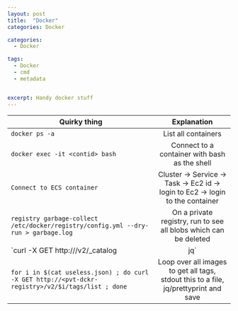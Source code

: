 ```yaml
---
layout: post
title:  "Docker"
categories: Docker

categories:
  - Docker

tags:
  - Docker
  - cmd
  - metadata


excerpt: Handy docker stuff
---
```


| Quirky thing        | Explanation  |
| ------------- |:-------------:|
| `docker ps -a`      | List all containers  |
| `docker exec -it <contid> bash`      | Connect to a container with bash as the shell  |
| `Connect to ECS container`      | Cluster -> Service -> Task -> Ec2 id -> login to Ec2 -> login to the container  |
| `registry garbage-collect /etc/docker/registry/config.yml --dry-run > garbage.log`      | On a private registry, run to see all blobs which can be deleted  |
| `curl -X GET http://<pvt-dckr-registry>/v2/_catalog | jq`      | Get all the list of repos/images on a private registry, stdout this to a file, jq/prettyprint  |
| `for i in $(cat useless.json) ; do curl -X GET http://<pvt-dckr-registry>/v2/$i/tags/list ; done`      | Loop over all images to get all tags, stdout this to a file, jq/prettyprint and save  |

